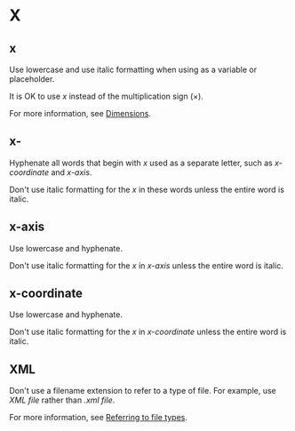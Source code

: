 # X

## x

Use lowercase and use italic formatting when using as a variable or placeholder.

It is OK to use *x* instead of the multiplication sign (×).

For more information, see [Dimensions](//numbers.md).

## x-

Hyphenate all words that begin with *x* used as a separate letter, such as *x-coordinate* and *x-axis*.

Don't use italic formatting for the *x* in these words unless the entire word is italic.

## x-axis

Use lowercase and hyphenate.

Don't use italic formatting for the *x* in *x-axis* unless the entire word is italic.

## x-coordinate

Use lowercase and hyphenate.

Don't use italic formatting for the *x* in *x-coordinate* unless the entire word is italic.

## XML

Don't use a filename extension to refer to a type of file. For example, use *XML file* rather than *.xml file*.

For more information, see [Referring to file types](//filenames.md).
